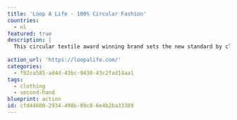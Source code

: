 ```yaml
---
title: 'Loop A Life - 100% Circular Fashion'
countries:
  - nl
featured: true
description: |
  This circular textile award winning brand sets the new standard by clothing from local raw salvaged materials, recycling them without any chemicals, generating no wastewater, recycling their own products at end-of-life, researching and developing new ways to develop circular products.  They organize local sorting campaigns, workshops, collection campaigns, and facilitate other fashion companies in their circular transition.  Each sweater saves 500 liters of water, 60mJ of energy, uses zero chemicals, and saves at least 6kg of C02 emissions (when compared to traditional manufacturing).
  
action_url: 'https://loopalife.com/'
categories:
  - f92ca585-ad4d-43bc-9430-43c2fad14aa1
tags:
  - clothing
  - second-hand
blueprint: action
id: cfd44600-2934-498b-89c8-6e4b2ba33389
---
```

